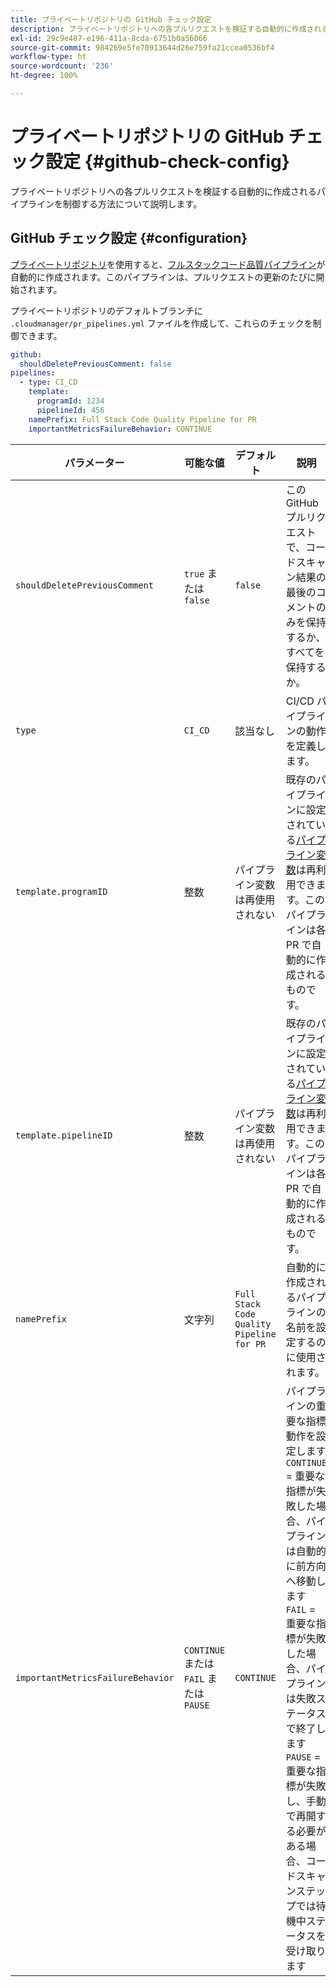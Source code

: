 ```yaml
---
title: プライベートリポジトリの GitHub チェック設定
description: プライベートリポジトリへの各プルリクエストを検証する自動的に作成されるパイプラインを制御する方法について説明します。
exl-id: 29c9e487-e196-411a-8cda-6751b0a56066
source-git-commit: 984269e5fe70913644d26e759fa21ccea0536bf4
workflow-type: ht
source-wordcount: '236'
ht-degree: 100%

---
```


# プライベートリポジトリの GitHub チェック設定 {#github-check-config}

プライベートリポジトリへの各プルリクエストを検証する自動的に作成されるパイプラインを制御する方法について説明します。

## GitHub チェック設定 {#configuration}

[プライベートリポジトリ](private-repositories.md#using)を使用すると、[フルスタックコード品質パイプライン](/help/overview/ci-cd-pipelines.md)が自動的に作成されます。このパイプラインは、プルリクエストの更新のたびに開始されます。

プライベートリポジトリのデフォルトブランチに `.cloudmanager/pr_pipelines.yml` ファイルを作成して、これらのチェックを制御できます。

```yaml
github:
  shouldDeletePreviousComment: false
pipelines:
  - type: CI_CD
    template:
      programId: 1234
      pipelineId: 456
    namePrefix: Full Stack Code Quality Pipeline for PR 
    importantMetricsFailureBehavior: CONTINUE
```

| パラメーター | 可能な値 | デフォルト | 説明 |
| --- | --- | --- | --- |
| `shouldDeletePreviousComment` | `true` または `false` | `false` | この GitHub プルリクエストで、コードスキャン結果の最後のコメントのみを保持するか、すべてを保持するか。 |
| `type` | `CI_CD` | 該当なし | CI/CD パイプラインの動作を定義します。 |
| `template.programID` | 整数 | パイプライン変数は再使用されない | 既存のパイプラインに設定されている[パイプライン変数](/help/getting-started/build-environment.md#pipeline-variables)は再利用できます。このパイプラインは各 PR で自動的に作成されるものです。 |
| `template.pipelineID` | 整数 | パイプライン変数は再使用されない | 既存のパイプラインに設定されている[パイプライン変数](/help/getting-started/build-environment.md#pipeline-variables)は再利用できます。このパイプラインは各 PR で自動的に作成されるものです。 |
| `namePrefix` | 文字列 | `Full Stack Code Quality Pipeline for PR` | 自動的に作成されるパイプラインの名前を設定するのに使用されます。 |
| `importantMetricsFailureBehavior` | `CONTINUE` または `FAIL` または `PAUSE` | `CONTINUE` | パイプラインの重要な指標動作を設定します <br>`CONTINUE` = 重要な指標が失敗した場合、パイプラインは自動的に前方向へ移動します <br>`FAIL` = 重要な指標が失敗した場合、パイプラインは失敗ステータスで終了します <br>`PAUSE` = 重要な指標が失敗し、手動で再開する必要がある場合、コードスキャンステップでは待機中ステータスを受け取ります |
